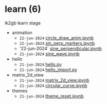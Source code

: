 # learn (6)
lk2gb learn stage

+ animation
  - `22-jun-2024` [circle_draw_anim.ipynb](circle_draw_anim.ipynb)
  - `22-jun-2024` [sin_perp_markers.ipynb](sin_perp_markers.ipynb)
  - '22-jun-2024` [sine_perpendicular.ipynb](sine_perpendicular.ipynb)
  - `21-jun-2024` [sine_wave.ipynb](sine_wave.ipynb)
+ hello
  - `21-jun-2024` [hello.py](hello.py)
  - `21-jun-2024` [hello_import.py](hello_import.py)
+ matrix_2d_view
  - `21-jun-2024` [matrix_2d_view.ipynb](matrix_2d_view.ipynb)
  - `21-jun-2024` [circular_curve.ipynb](circular_curve.ipynb)
+ themes
  - `21-jun-2024` [theme_reset.ipynb](theme_reset.ipynb)
